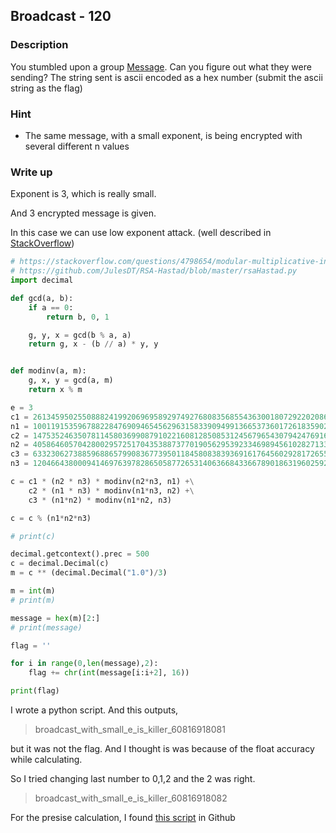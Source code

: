 ## Broadcast - 120

### Description

You stumbled upon a group [Message](./message.txt). Can you figure out what they were sending? The string sent is ascii encoded as a hex number (submit the ascii string as the flag)



### Hint

  - The same message, with a small exponent, is being encrypted with several different n values

### Write up

Exponent is 3, which is really small.

And 3 encrypted message is given.

In this case we can use low exponent attack. (well described in [StackOverflow](https://crypto.stackexchange.com/questions/6713/low-public-exponent-attack-for-rsa))

```python
# https://stackoverflow.com/questions/4798654/modular-multiplicative-inverse-function-in-python
# https://github.com/JulesDT/RSA-Hastad/blob/master/rsaHastad.py
import decimal

def gcd(a, b):
    if a == 0:
        return b, 0, 1

    g, y, x = gcd(b % a, a)
    return g, x - (b // a) * y, y


def modinv(a, m):
    g, x, y = gcd(a, m)
    return x % m

e = 3
c1 = 261345950255088824199206969589297492768083568554363001807292202086148198631069614798317906886299072940920951937069931075994761321418000094107070197147416232451234562137722533530001310201471551767502259512846878693743921465671480793619416441157679876573645967333221476165966649313807280916495883545554435023160
n1 = 1001191535967882284769094654562963158339094991366537360172618359025855097846977704928598237040115495676223744383629803332394884046043603063054821999994629411352862317941517957323746992871914047324555019615398720677218748535278252779545622933662625193622517947605928420931496443792865516592262228294965047903627
c2 = 147535246350781145803699087910221608128508531245679654307942476916759248402180698511227611535377693488970864036787712988194245030670645208110795125254578153846086630526499182264937761201472425511144209974951604149869356601106990003338401922581070216536894405879630689229777166269267902906144122090456277151649
n2 = 405864605704280029572517043538873770190562953923346989456102827133294619540434679181357855400199671537151039095796094162418263148474324455458511633891792967156338297585653540910958574924436510557629146762715107527852413979916669819333765187674010542434580990241759130158992365304284892615408513239024879592309
c3 = 633230627388596886579908367739501184580838393691617645602928172655297372236196464426416204577901621898655053073397875989780009016829587556817421643262778573735371948196428638345897175520696355459658575711857530988655436690752338676635648544800403073660763700012964410416220335837344998266649955163596047639781
n3 = 1204664380009414697639782865058772653140636684336678901863196025928054706723976869222235722439176825580211657044153004521482757717615318907205106770256270292154250168657084197056536811063984234635803887040926920542363612936352393496049379544437329226857538524494283148837536712608224655107228808472106636903723

c = c1 * (n2 * n3) * modinv(n2*n3, n1) +\
    c2 * (n1 * n3) * modinv(n1*n3, n2) +\
    c3 * (n1*n2) * modinv(n1*n2, n3)

c = c % (n1*n2*n3)

# print(c)

decimal.getcontext().prec = 500
c = decimal.Decimal(c)
m = c ** (decimal.Decimal("1.0")/3)

m = int(m)
# print(m)

message = hex(m)[2:]
# print(message)

flag = ''

for i in range(0,len(message),2):
    flag += chr(int(message[i:i+2], 16))

print(flag)
```

I wrote a python script. And this outputs,

> broadcast_with_small_e_is_killer_60816918081

but it was not the flag. And I thought is was because of the float accuracy while calculating.

So I tried changing last number to 0,1,2 and the 2 was right.

> broadcast_with_small_e_is_killer_60816918082

For the presise calculation, I found [this script](https://github.com/JulesDT/RSA-Hastad/blob/master/rsaHastad.py) in Github
